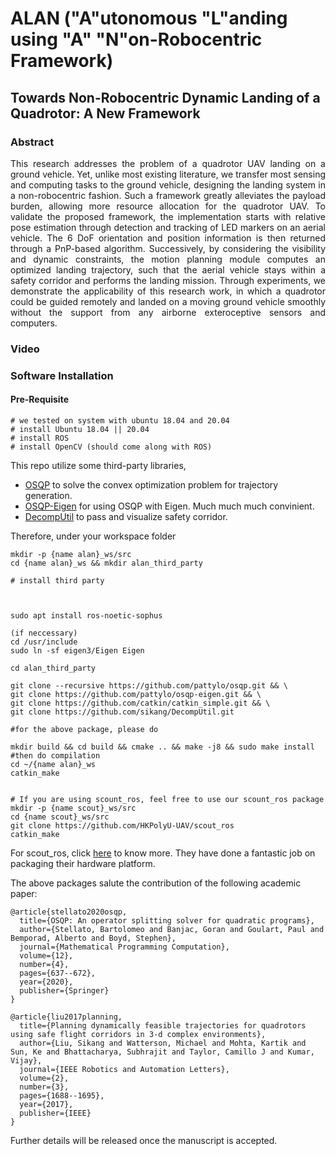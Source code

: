 # ALAN ("A"utonomous "L"anding using "A" "N"on-Robocentric Framework)
## Towards Non-Robocentric Dynamic Landing of a Quadrotor: A New Framework

### Abstract
<div align="justify">
This research addresses the problem of a quadrotor UAV landing on a ground vehicle. Yet, unlike most existing literature, we transfer most sensing and computing tasks to the ground vehicle, designing the landing system in a non-robocentric fashion. Such a framework greatly alleviates the payload burden, allowing more resource allocation for the quadrotor UAV. To validate the proposed framework, the implementation starts with relative pose estimation through detection and tracking of LED markers on an aerial vehicle. The 6 DoF orientation and position information is then returned through a PnP-based algorithm. Successively, by considering the visibility and dynamic constraints, the motion planning module computes an optimized landing trajectory, such that the aerial vehicle stays within a safety corridor and performs the landing mission. Through experiments, we demonstrate the applicability of this research work, in which a quadrotor could be guided remotely and landed on a moving ground vehicle smoothly without the support from any airborne exteroceptive sensors and computers.
</div>

### Video

### Software Installation
#### Pre-Requisite

```
# we tested on system with ubuntu 18.04 and 20.04 
# install Ubuntu 18.04 || 20.04
# install ROS
# install OpenCV (should come along with ROS)
```

This repo utilize some third-party libraries,
- [OSQP](https://github.com/osqp/osqp.git) to solve the convex optimization problem for trajectory generation. <br/>
- [OSQP-Eigen](https://github.com/robotology/osqp-eigen.git) for using OSQP with Eigen. Much much much convinient.
- [DecompUtil](https://github.com/sikang/DecompUtil.git) to pass and visualize safety corridor.

Therefore, under your workspace folder
```
mkdir -p {name alan}_ws/src
cd {name alan}_ws && mkdir alan_third_party

# install third party



sudo apt install ros-noetic-sophus

(if neccessary)
cd /usr/include
sudo ln -sf eigen3/Eigen Eigen

cd alan_third_party

git clone --recursive https://github.com/pattylo/osqp.git && \
git clone https://github.com/pattylo/osqp-eigen.git && \
git clone https://github.com/catkin/catkin_simple.git && \
git clone https://github.com/sikang/DecompUtil.git

#for the above package, please do

mkdir build && cd build && cmake .. && make -j8 && sudo make install
#then do compilation
cd ~/{name alan}_ws
catkin_make


# If you are using scount_ros, feel free to use our scount_ros package
mkdir -p {name scout}_ws/src
cd {name scout}_ws/src
git clone https://github.com/HKPolyU-UAV/scout_ros
catkin_make
```
For scout_ros, click [here](https://github.com/agilexrobotics/scout_ros.git) to know more. They have done a fantastic job on packaging their hardware platform.

The above packages salute the contribution of the following academic paper:

```
@article{stellato2020osqp,
  title={OSQP: An operator splitting solver for quadratic programs},
  author={Stellato, Bartolomeo and Banjac, Goran and Goulart, Paul and Bemporad, Alberto and Boyd, Stephen},
  journal={Mathematical Programming Computation},
  volume={12},
  number={4},
  pages={637--672},
  year={2020},
  publisher={Springer}
}

@article{liu2017planning,
  title={Planning dynamically feasible trajectories for quadrotors using safe flight corridors in 3-d complex environments},
  author={Liu, Sikang and Watterson, Michael and Mohta, Kartik and Sun, Ke and Bhattacharya, Subhrajit and Taylor, Camillo J and Kumar, Vijay},
  journal={IEEE Robotics and Automation Letters},
  volume={2},
  number={3},
  pages={1688--1695},
  year={2017},
  publisher={IEEE}
}
```
Further details will be released once the manuscript is accepted.

<!-- Now, below shows the architecture of the software platform: -->


<!-- ### Hardware Used in Literature -->
